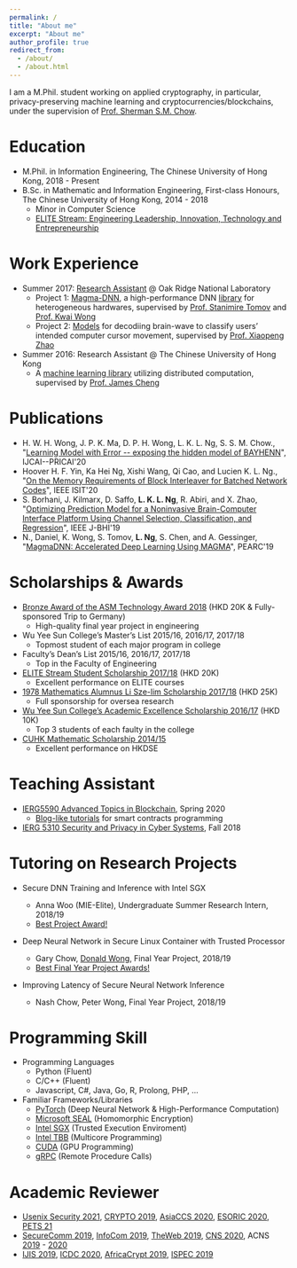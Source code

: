 ```yaml
---
permalink: /
title: "About me"
excerpt: "About me"
author_profile: true
redirect_from: 
  - /about/
  - /about.html
---
```


I am a M.Phil. student working on applied cryptography, in particular, privacy-preserving machine learning and cryptocurrencies/blockchains, under the supervision of [Prof. Sherman S.M. Chow](https://staff.ie.cuhk.edu.hk/~smchow/). 

Education
======
* M.Phil. in Information Engineering, The Chinese University of Hong Kong, 2018 - Present
* B.Sc. in Mathematic and Information Engineering, First-class Honours, The Chinese University of Hong Kong, 2014 - 2018
  * Minor in Computer Science
  * [ELITE Stream: Engineering Leadership, Innovation, Technology and Entrepreneurship](https://www.erg.cuhk.edu.hk/erg/Elite)

Work Experience
======
* Summer 2017: [Research Assistant](https://www.jics.utk.edu/recsem-reu/recsem17) @ Oak Ridge National Laboratory
  * Project 1: [Magma-DNN](http://icl.utk.edu/projectsfiles/magma/pubs/71-MagmaDNN.pdf), 
  a high-performance DNN [library](https://bitbucket.org/icl/magmadnn/src/master/) 
  for heterogeneous hardwares, supervised by [Prof. Stanimire Tomov](http://www.icl.utk.edu/~tomov/) 
  and [Prof. Kwai Wong](https://mabe.utk.edu/people/kwai-l-wong/)
  * Project 2: [Models](https://ieeexplore.ieee.org/document/8610180) 
  for decodiing brain-wave to classify users’ intended computer cursor movement, 
  supervised by [Prof. Xiaopeng Zhao](https://mabe.utk.edu/people/xiaopeng-zhao/)
* Summer 2016: Research Assistant @ The Chinese University of Hong Kong
  * A [machine learning library](https://github.com/husky-team/husky/tree/master/lib/ml) 
  utilizing distributed computation, supervised by [Prof. James Cheng](https://www.cse.cuhk.edu.hk/~jcheng/)
  

Publications
======
  * H. W. H. Wong, J. P. K. Ma, D. P. H. Wong, L. K. L. Ng, S. S. M. Chow.,
"[Learning Model with Error -- exposing the hidden model of BAYHENN](https://www.ijcai.org/Proceedings/2020/0488.pdf)",
IJCAI--PRICAI'20
  * Hoover H. F. Yin, Ka Hei Ng, Xishi Wang, Qi Cao, and Lucien K. L. Ng.,
"[On the Memory Requirements of Block Interleaver for Batched Network Codes](https://2020.ieee-isit-virtual.org/presentation/lecture/memory-requirements-block-interleaver-batched-network-codes)",
IEEE ISIT'20
  * S. Borhani, J. Kilmarx, D. Saffo, **L. K. L. Ng**, R. Abiri, and X. Zhao, 
"[Optimizing Prediction Model for a Noninvasive Brain-Computer Interface Platform Using Channel Selection, Classification, and Regression](https://www.researchgate.net/publication/330327972_Optimizing_Prediction_Model_for_a_Noninvasive_Brain-Computer_Interface_Platform_Using_Channel_Selection_Classification_and_Regression)",
IEEE J-BHI'19
  * N., Daniel, K. Wong, S. Tomov, **L. Ng**, S. Chen, and A. Gessinger,
"[MagmaDNN: Accelerated Deep Learning Using MAGMA](https://www.researchgate.net/publication/334779041_MagmaDNN_Accelerated_Deep_Learning_Using_MAGMA)",
PEARC'19

<!---
  <ul>{% for post in site.publications %}
    {% include archive-single-cv.html %}
  {% endfor %}</ul>
-->
  

Scholarships & Awards
=====
  * [Bronze Award of the ASM Technology Award 2018](https://www.erg.cuhk.edu.hk/erg/node/1657) (HKD 20K & Fully-sponsored Trip to Germany)
    * High-quality final year project in engineering
  * Wu Yee Sun College’s Master’s List 2015/16, 2016/17, 2017/18 
    * Topmost student of each major program in college
  * Faculty’s Dean’s List 2015/16, 2016/17, 2017/18 
    * Top in the Faculty of Engineering
  * [ELITE Stream Student Scholarship 2017/18](https://www.erg.cuhk.edu.hk/erg/Elite/Scholarship) (HKD 20K)
    * Excellent performance on ELITE courses
  * [1978 Mathematics Alumnus Li Sze-lim Scholarship 2017/18](https://www.math.cuhk.edu.hk/student-centre/scholarships/1978-mathematics-alumus-li-sze-lim-scholarships) (HKD 25K)
    * Full sponsorship for oversea research
  * [Wu Yee Sun College’s Academic Excellence Scholarship 2016/17](https://www.wys.cuhk.edu.hk/news/scholarships-for-academic-excellence-201617/?lang=zh) (HKD 10K)
    * Top 3 students of each faulty in the college
  * [CUHK Mathematic Scholarship 2014/15](https://www.math.cuhk.edu.hk/student-centre/scholarships/mathematics-scholarship)
    * Excellent performance on HKDSE

<!---
    * Fully-sponsored trip to Munich, Germany & a scholarship
-->

<!--
Talks
======
  <ul>{% for post in site.talks %}
    {% include archive-single-talk-cv.html %}
  {% endfor %}</ul>
-->
  
Teaching Assistant
======
  * [IERG5590 Advanced Topics in Blockchain](https://staff.ie.cuhk.edu.hk/~smchow/5590/), Spring 2020
    * [Blog-like tutorials](https://app.gitbook.com/@lucieno/s/ierg5590-tutorials) for smart contracts programming
  * [IERG 5310 Security and Privacy in Cyber Systems](https://staff.ie.cuhk.edu.hk/~smchow/5310/), Fall 2018

<!---
  <ul>{% for post in site.teaching %}
    {% include archive-single-cv.html %}
  {% endfor %}</ul>
-->

Tutoring on Research Projects
======
  * Secure DNN Training and Inference with Intel SGX 
    * Anna Woo (MIE-Elite), Undergraduate Summer Research Intern, 2018/19
    * [Best Project Award!](https://www.youtube.com/watch?v=3B_15ueTfX8&feature=youtu.be&t=69)

  * Deep Neural Network in Secure Linux Container with Trusted Processor
    * Gary Chow, [Donald Wong](http://crypto.ie.cuhk.edu.hk/wph019), Final Year Project, 2018/19
    * [Best Final Year Project Awards!](https://www.ie.cuhk.edu.hk/lnews/19-08-30.shtml)

  * Improving Latency of Secure Neural Network Inference
    * Nash Chow, Peter Wong, Final Year Project, 2018/19

Programming Skill
======
  * Programming Languages
    * Python (Fluent)
    * C/C++ (Fluent)
    * Javascript, C#, Java, Go, R, Prolong, PHP, ...
  * Familiar Frameworks/Libraries
    * [PyTorch](https://pytorch.org/) (Deep Neural Network & High-Performance Computation)
    * [Microsoft SEAL](https://github.com/Microsoft/SEAL) (Homomorphic Encryption)
    * [Intel SGX](https://software.intel.com/en-us/sgx) (Trusted Execution Enviroment)
    * [Intel TBB](https://github.com/intel/tbb) (Multicore Programming)
    * [CUDA](https://developer.nvidia.com/cuda-zone) (GPU Programming)
    * [gRPC](https://github.com/grpc/grpc) (Remote Procedure Calls)

Academic Reviewer
=====
  * [Usenix Security 2021](https://www.usenix.org/conference/usenixsecurity21), 
[CRYPTO 2019](https://crypto.iacr.org/201s), 
[AsiaCCS 2020](https://asiaccs2020.cs.nthu.edu.tw/), 
[ESORIC 2020](http://esorics2020.sccs.surrey.ac.uk/), 
[PETS 21](https://petsymposium.org/cfp21.php)
  * [SecureComm 2019](https://securecomm.eai-conferences.org/2019), 
[InfoCom 2019](https://infocom2019.ieee-infocom.org/),
[TheWeb 2019](http://www2019.thewebconf.org/), 
[CNS 2020](https://cns2020.ieee-cns.org/),
ACNS [2019](https://www.acns19.com/) - [2020](https://sites.google.com/di.uniroma1.it/ACNS2020)
  * [IJIS 2019](https://www.springer.com/journal/10207), 
[ICDC 2020](https://icdcs2020.sg/), 
[AfricaCrypt 2019](https://link.springer.com/book/10.1007/978-3-030-23696-0),
[ISPEC 2019](https://ccs.research.utar.edu.my/ispec2019/)

<!--
Languages
======
  * Chinese (Native)
  * English (Fluent)
-->

  
<!--

  * Familiar Frameworks/Libraries
    * [PyTorch](https://pytorch.org/) (Deep Neural Network & High-Performance Computation)
    * [Microsoft SEAL](https://github.com/Microsoft/SEAL) (Homomorphic Encryption)
    * [Intel SGX](https://software.intel.com/en-us/sgx) (Trusted Execution Enviroment)
    * [Intel TBB](https://github.com/intel/tbb) (Multicore Programming)
    * [CUDA](https://developer.nvidia.com/cuda-zone) (GPU Programming)
    * [Magma](https://icl.cs.utk.edu/magma/) (High-performance Scientific Computation)
    * [gRPC](https://github.com/grpc/grpc) (Remote Procedure Calls)
    * [ZeroMQ](https://github.com/zeromq/libzmq) (Messaging Kernel)

Service and leadership
======
* Currently signed in to 43 different slack teams
-->
